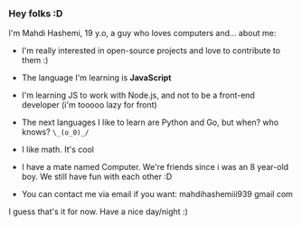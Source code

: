 ### Hey folks :D

I'm Mahdi Hashemi, 19 y.o, a guy who loves computers and... about me:

- I'm really interested in open-source projects and love to contribute to them :)

- The language I'm learning is **JavaScript**

- I'm learning JS to work with Node.js, and not to be a front-end developer (i'm tooooo lazy for front)

- The next languages I like to learn are Python and Go, but when? who knows? `\_(o_0)_/`

- I like math. It's cool

- I have a mate named Computer. We're friends since i was an 8 year-old boy. We still have fun with each other :D

- You can contact me via email if you want: mahdihashemiii939 gmail com

I guess that's it for now. Have a nice day/night :)
